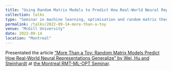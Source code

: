 ```yaml
---
title: "Using Random Matrix Models to Predict How Real-World Neural Representations Generalize"
collection: talks
type: "Seminar in machine learning, optimisation and random matrix theory"
permalink: /talks/2022-09-14-more-than-a-toy
venue: "McGill University"
date: 2022-09-14
location: "Montreal"
---
```


Presentated the article [“More Than a Toy: Random Matrix Models Predict How
Real-World Neural Representations Generalize” by Wei, Hu and Steinhardt](https://arxiv.org/abs/2203.06176) at [the Montreal RMT-ML-OPT Seminar](https://elliotpaquette.github.io/rmtmloptseminar.html).
